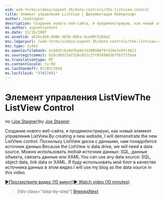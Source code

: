 ```yaml
---
uid: web-forms/videos/aspnet-35/data-controls/the-listview-control
title: Элемент управления ListView | Документация Майкрософт
author: JoeStagner
description: Создание нового веб-сайта, я продемонстрирую, как новый элемент управления ListView. Поскольку ListView диска с данными, нам понадобится источник данных. Можно использовать любые данные...
ms.author: aspnetcontent
ms.date: 11/15/2007
ms.assetid: ab1bcde8-898b-487b-806a-4ced0f1284a2
msc.legacyurl: /web-forms/videos/aspnet-35/data-controls/the-listview-control
msc.type: video
ms.openlocfilehash: 6c60d7cbc847bd4b74300948f9fd18efe9fc4d13
ms.sourcegitcommit: b28cd0313af316c051c2ff8549865bff67f2fbb4
ms.translationtype: MT
ms.contentlocale: ru-RU
ms.lasthandoff: 07/05/2018
ms.locfileid: "37817451"
---
```

<a name="the-listview-control"></a><span data-ttu-id="cc90b-105">Элемент управления ListView</span><span class="sxs-lookup"><span data-stu-id="cc90b-105">The ListView Control</span></span>
====================
<span data-ttu-id="cc90b-106">по [(Joe Stagner)](https://github.com/JoeStagner)</span><span class="sxs-lookup"><span data-stu-id="cc90b-106">by [Joe Stagner](https://github.com/JoeStagner)</span></span>

<span data-ttu-id="cc90b-107">Создание нового веб-сайта, я продемонстрирую, как новый элемент управления ListView.</span><span class="sxs-lookup"><span data-stu-id="cc90b-107">By creating a new website, I will demonstrate the new ListView control.</span></span> <span data-ttu-id="cc90b-108">Поскольку ListView диска с данными, нам понадобится источник данных.</span><span class="sxs-lookup"><span data-stu-id="cc90b-108">Because the ListView is data drive, we will need a data source.</span></span> <span data-ttu-id="cc90b-109">Можно использовать любой источник данных: SQL, данные объекта, связать данные или XAML.</span><span class="sxs-lookup"><span data-stu-id="cc90b-109">You can use any data source: SQL, object data, link data or XAML.</span></span> <span data-ttu-id="cc90b-110">Я буду использовать мой блог в качестве источника данных в этом видео.</span><span class="sxs-lookup"><span data-stu-id="cc90b-110">I will use my blog as the data source in this video.</span></span>

[<span data-ttu-id="cc90b-111">&#9654;Просмотрите видео (10 минут)</span><span class="sxs-lookup"><span data-stu-id="cc90b-111">&#9654; Watch video (10 minutes)</span></span>](https://channel9.msdn.com/Blogs/ASP-NET-Site-Videos/the-listview-control)

> [!div class="step-by-step"]
> [<span data-ttu-id="cc90b-112">Вперед</span><span class="sxs-lookup"><span data-stu-id="cc90b-112">Next</span></span>](the-datapager-control.md)
